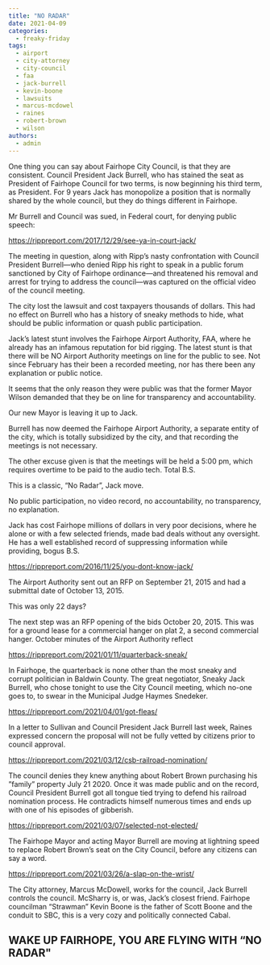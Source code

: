 ```yaml
---
title: "NO RADAR"
date: 2021-04-09
categories: 
  - freaky-friday
tags: 
  - airport
  - city-attorney
  - city-council
  - faa
  - jack-burrell
  - kevin-boone
  - lawsuits
  - marcus-mcdowel
  - raines
  - robert-brown
  - wilson
authors: 
  - admin
---
```


One thing you can say about Fairhope City Council, is that they are consistent. Council President Jack Burrell, who has stained the seat as President of Fairhope Council for two terms, is now beginning his third term, as President. For 9 years Jack has monopolize a position that is normally shared by the whole council, but they do things different in Fairhope.

Mr Burrell and Council was sued, in Federal court, for denying public speech:

https://rippreport.com/2017/12/29/see-ya-in-court-jack/

The meeting in question, along with Ripp’s nasty confrontation with Council President Burrell—who denied Ripp his right to speak in a public forum sanctioned by City of Fairhope ordinance—and threatened his removal and arrest for trying to address the council—was captured on the official video of the council meeting.

The city lost the lawsuit and cost taxpayers thousands of dollars. This had no effect on Burrell who has a history of sneaky methods to hide, what should be public information or quash public participation.

Jack’s latest stunt involves the Fairhope Airport Authority, FAA, where he already has an infamous reputation for bid rigging. The latest stunt is that there will be NO Airport Authority meetings on line for the public to see. Not since February has their been a recorded meeting, nor has there been any explanation or public notice.

It seems that the only reason they were public was that the former Mayor Wilson demanded that they be on line for transparency and accountability.

Our new Mayor is leaving it up to Jack.

Burrell has now deemed the Fairhope Airport Authority, a separate entity of the city, which is totally subsidized by the city, and that recording the meetings is not necessary.

The other excuse given is that the meetings will be held a 5:00 pm, which requires overtime to be paid to the audio tech. Total B.S.

This is a classic, “No Radar”, Jack move.

No public participation, no video record, no accountability, no transparency, no explanation.

Jack has cost Fairhope millions of dollars in very poor decisions, where he alone or with a few selected friends, made bad deals without any oversight. He has a well established record of suppressing information while providing, bogus B.S.

https://rippreport.com/2016/11/25/you-dont-know-jack/

The Airport Authority sent out an RFP on September 21, 2015 and had a submittal date of October 13, 2015.

This was only 22 days?

The next step was an RFP opening of the bids October 20, 2015. This was for a ground lease for a commercial hanger on plat 2, a second commercial hanger. October minutes of the Airport Authority reflect

https://rippreport.com/2021/01/11/quarterback-sneak/

In Fairhope, the quarterback is none other than the most sneaky and corrupt politician in Baldwin County. The great negotiator, Sneaky Jack Burrell, who chose tonight to use the City Council meeting, which no-one goes to, to swear in the Municipal Judge Haymes Snedeker.

https://rippreport.com/2021/04/01/got-fleas/

In a letter to Sullivan and Council President Jack Burrell last week, Raines expressed concern the proposal will not be fully vetted by citizens prior to council approval.

https://rippreport.com/2021/03/12/csb-railroad-nomination/

The council denies they knew anything about Robert Brown purchasing his ”family” property July 21 2020. Once it was made public and on the record, Council President Burrell got all tongue tied trying to defend his railroad nomination process. He contradicts himself numerous times and ends up with one of his episodes of gibberish.

https://rippreport.com/2021/03/07/selected-not-elected/

The Fairhope Mayor and acting Mayor Burrell are moving at lightning speed to replace Robert Brown’s seat on the City Council, before any citizens can say a word.

https://rippreport.com/2021/03/26/a-slap-on-the-wrist/

The City attorney, Marcus McDowell, works for the council, Jack Burrell controls the council. McSharry is, or was, Jack’s closest friend. Fairhope councilman “Strawman” Kevin Boone is the father of Scott Boone and the conduit to SBC, this is a very cozy and politically connected Cabal.

## WAKE UP FAIRHOPE, YOU ARE FLYING WITH “NO RADAR"
